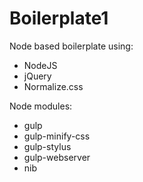 Boilerplate1
============

Node based boilerplate using:

* NodeJS
* jQuery
* Normalize.css

Node modules:

* gulp
* gulp-minify-css
* gulp-stylus
* gulp-webserver
* nib
